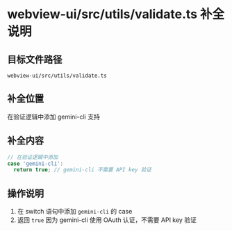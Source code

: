 # webview-ui/src/utils/validate.ts 补全说明

## 目标文件路径

`webview-ui/src/utils/validate.ts`

## 补全位置

在验证逻辑中添加 gemini-cli 支持

## 补全内容

```typescript
// 在验证逻辑中添加
case 'gemini-cli':
  return true; // gemini-cli 不需要 API key 验证
```

## 操作说明

1. 在 switch 语句中添加 `gemini-cli` 的 case
2. 返回 `true` 因为 gemini-cli 使用 OAuth 认证，不需要 API key 验证
